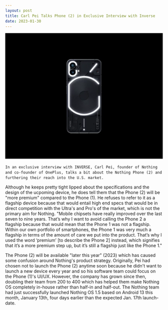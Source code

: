 ```yaml
---
layout: post
title: Carl Pei Talks Phone (2) in Exclusive Interview with Inverse
date: 2023-01-30
---
```


![Nothing Phone (1) in black](/images/nothing-phone-1.webp)

`In an exclusive interview with INVERSE, Carl Pei, founder of Nothing and co-founder of OnePlus, talks a bit about the Nothing Phone (2) and furthering their reach into the U.S. market.`

Although he keeps pretty tight lipped about the specifications and the design of the ucpoming device, he does tell them that the Phone (2) will be "more premium" compared to the Phone (1). He refuses to refer to it as a flagship device because that would entail high end specs that would be in direct competition with the Ultra's and Pro's of the market, which is not the primary aim for Nothing. "Mobile chipsets have really improved over the last seven to nine years. That’s why I want to avoid calling the Phone 2 a flagship because that would mean that the Phone 1 was not a flagship. Within our own portfolio of smartphones, the Phone 1 was very much a flagship in terms of the amount of care we put into the product. That’s why I used the word ‘premium’ [to describe the Phone 2] instead, which signifies that it’s a more premium step up, but it’s still a flagship just like the Phone 1."

The Phone (2) will be available "later this year" (2023) which has caused some confusion around Nothing's product strategy. Originally, Pei had chosen not to launch the Phone (2) anytime soon because he didn't want to launch a new device every year and so his software team could focus on the Phone (1)'s UI/UX. However, the company has grown since then, doubling their team from 200 to 400 which has helped them make Nothing OS completely in-house rather than half-in and half-out. The Nothing team had just successfully launched Nothing OS 1.5 based on Android 13 this month, January 13th, four days earlier than the expected Jan. 17th launch-date. 
